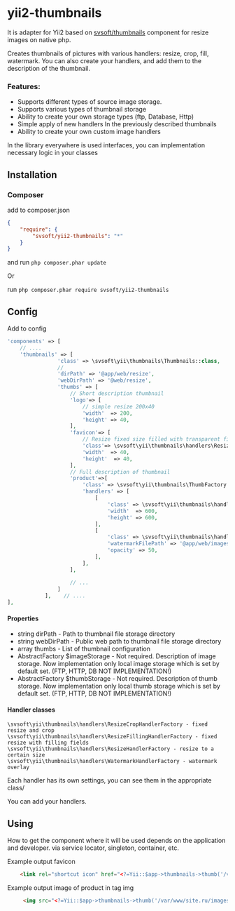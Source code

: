 yii2-thumbnails
===================

It is adapter for Yii2 based on [svsoft/thumbnails](https://github.com/svsoft/thumbnails) component for resize images on native php.

Creates thumbnails of pictures with various handlers: resize, crop, fill, watermark.
You can also create your handlers, and add them to the description of the thumbnail.


### Features:
* Supports different types of source image storage.
* Supports various types of thumbnail storage
* Ability to create your own storage types (ftp, Database, Http)
* Simple apply of new handlers In the previously described thumbnails
* Ability to create your own custom image handlers


In the library everywhere is used interfaces, you can implementation necessary logic in your classes

Installation
---

### Composer
add to composer.json
```json
{
	"require": {
  		"svsoft/yii2-thumbnails": "*"
	}
}
```
and run ```php composer.phar update```

Or
 
run ```php composer.phar require svsoft/yii2-thumbnails ```

Config
---
Add to config
```php
'components' => [
    // ....
    'thumbnails' => [
                'class' => \svsoft\yii\thumbnails\Thumbnails::class,
                // 
                'dirPath' => '@app/web/resize',
                'webDirPath' => '@web/resize',
                'thumbs' => [
                    // Short description thumbnail
                    'logo'=> [
                        // simple resize 200x40
                        'width'  => 200,
                        'height' => 40,
                    ],
                    'favicon'=> [
                        // Resize fixed size filled with transparent fields
                        'class'=> \svsoft\yii\thumbnails\handlers\ResizeFillingHandlerFactory::class,
                        'width'  => 40,
                        'height'  => 40,
                    ],
                    // Full description of thumbnail
                    'product'=>[
                        'class' => \svsoft\yii\thumbnails\ThumbFactory::class,
                        'handlers' => [
                            [
                                'class' => \svsoft\yii\thumbnails\handlers\ResizeCropHandlerFactory::class,
                                'width'  => 600,
                                'height' => 600,
                            ],
                            [
                                'class' => \svsoft\yii\thumbnails\handlers\WatermarkHandlerFactory::class,
                                'watermarkFilePath' => '@app/web/images/watermark.jpg',
                                'opacity' => 50,
                            ],
                        ],
                    ],
                    
                    // ...
                ]
            ],    // ....
],
```

#### Properties

- string dirPath - Path to thumbnail file storage directory
- string webDirPath - Public web path to thumbnail file storage directory
- array thumbs - List of thumbnail configuration
- AbstractFactory $imageStorage - Not required. Description of image storage. 
Now implementation only local image storage which is set by default set. (FTP, HTTP, DB NOT IMPLEMENTATION!)
- AbstractFactory $thumbStorage - Not required. Description of thumb storage. 
Now implementation only local thumb storage which is set by default set. (FTP, HTTP, DB NOT IMPLEMENTATION!)


#### Handler classes
```
\svsoft\yii\thumbnails\handlers\ResizeCropHandlerFactory - fixed resize and crop 
\svsoft\yii\thumbnails\handlers\ResizeFillingHandlerFactory - fixed resize with filling fields
\svsoft\yii\thumbnails\handlers\ResizeHandlerFactory - resize to a certain size
\svsoft\yii\thumbnails\handlers\WatermarkHandlerFactory - watermark overlay
```
Each handler has its own settings, you can see them in the appropriate class/

You can add your handlers.

Using
---

How to get the component where it will be used depends on the application and developer. via service locator, singleton, container, etc.

Example output favicon
```html
    <link rel="shortcut icon" href="<?=Yii::$app->thumbnails->thumb('/var/www/site.ru/images/1.jpg', 'favicon') ?>" type="image/png">
```

Example output image of product in tag img 
```html
     <img src="<?=Yii::$app->thumbnails->thumb('/var/www/site.ru/images/product/product-1.jpg', 'product') ?>">
 ```
 
   
 